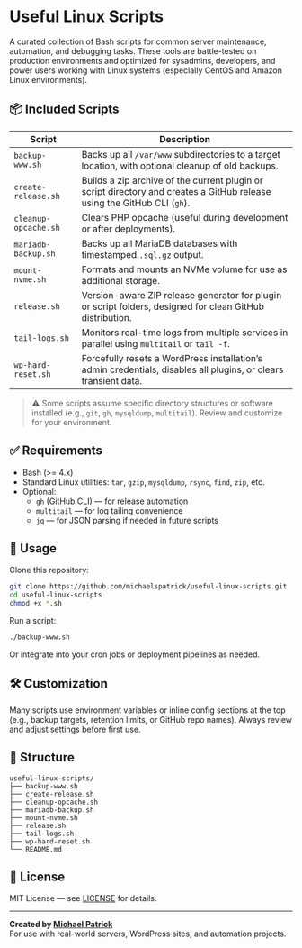 # Useful Linux Scripts

A curated collection of Bash scripts for common server maintenance, automation, and debugging tasks. These tools are battle-tested on production environments and optimized for sysadmins, developers, and power users working with Linux systems (especially CentOS and Amazon Linux environments).

## 📦 Included Scripts

| Script | Description |
|--------|-------------|
| `backup-www.sh` | Backs up all `/var/www` subdirectories to a target location, with optional cleanup of old backups. |
| `create-release.sh` | Builds a zip archive of the current plugin or script directory and creates a GitHub release using the GitHub CLI (`gh`). |
| `cleanup-opcache.sh` | Clears PHP opcache (useful during development or after deployments). |
| `mariadb-backup.sh` | Backs up all MariaDB databases with timestamped `.sql.gz` output. |
| `mount-nvme.sh` | Formats and mounts an NVMe volume for use as additional storage. |
| `release.sh` | Version-aware ZIP release generator for plugin or script folders, designed for clean GitHub distribution. |
| `tail-logs.sh` | Monitors real-time logs from multiple services in parallel using `multitail` or `tail -f`. |
| `wp-hard-reset.sh` | Forcefully resets a WordPress installation’s admin credentials, disables all plugins, or clears transient data. |

> ⚠️ Some scripts assume specific directory structures or software installed (e.g., `git`, `gh`, `mysqldump`, `multitail`). Review and customize for your environment.

## ✅ Requirements

- Bash (>= 4.x)
- Standard Linux utilities: `tar`, `gzip`, `mysqldump`, `rsync`, `find`, `zip`, etc.
- Optional:
  - `gh` (GitHub CLI) — for release automation
  - `multitail` — for log tailing convenience
  - `jq` — for JSON parsing if needed in future scripts

## 🚀 Usage

Clone this repository:

```bash
git clone https://github.com/michaelspatrick/useful-linux-scripts.git
cd useful-linux-scripts
chmod +x *.sh
```

Run a script:

```bash
./backup-www.sh
```

Or integrate into your cron jobs or deployment pipelines as needed.

## 🛠 Customization

Many scripts use environment variables or inline config sections at the top (e.g., backup targets, retention limits, or GitHub repo names). Always review and adjust settings before first use.

## 📂 Structure

```
useful-linux-scripts/
├── backup-www.sh
├── create-release.sh
├── cleanup-opcache.sh
├── mariadb-backup.sh
├── mount-nvme.sh
├── release.sh
├── tail-logs.sh
├── wp-hard-reset.sh
└── README.md
```

## 📄 License

MIT License — see [LICENSE](../LICENSE) for details.

---

**Created by [Michael Patrick](https://github.com/michaelspatrick)**  
For use with real-world servers, WordPress sites, and automation projects.
